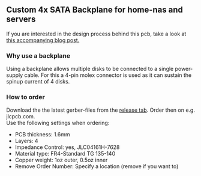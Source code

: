 ## Custom 4x SATA Backplane for home-nas and servers
If you are interested in the design process behind this pcb, take a look at [this accompanying blog post.](https://blog.hirnschall.net/custom-4x-sata-backplane)

### Why use a backplane
Using a backplane allows multiple disks to be connected to a single power-supply cable. For this a 4-pin molex connector is used as it can sustain the spinup current of 4 disks.

### How to order    
Download the the latest gerber-files from the [release tab](https://github.com/shirnschall/4x-sata-backplane/releases). Order then on e.g. jlcpcb.com.     
Use the following settings when ordering:
- PCB thickness: 1.6mm
- Layers: 4
- Impedance Control: yes, JLC04161H-7628
- Material type: FR4-Standard TG 135-140
- Copper weight: 1oz outer, 0.5oz inner
- Remove Order Number: Specify a location (remove if you want to)

